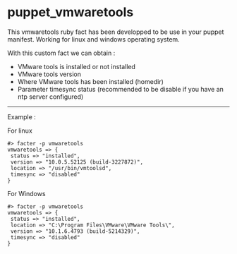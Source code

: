 ﻿# puppet_vmwaretools

This vmwaretools ruby fact has been developped to be use in your puppet manifest.
Working for linux and windows operating system.


With this custom fact we can obtain : 

 - VMware tools is installed or not installed
 - VMware tools version
 - Where VMware tools has been installed (homedir)
 - Parameter timesync status (recommended to be disable if you have an ntp server configured)
 
 
 ---
 Example :
 
 For linux
 ```
#> facter -p vmwaretools
vmwaretools => {
  status => "installed",
  version => "10.0.5.52125 (build-3227872)",
  location => "/usr/bin/vmtoolsd",
  timesync => "disabled"
}
 ```
 
 For Windows
 ```
 #> facter -p vmwaretools
 vmwaretools => {
  status => "installed",
  location => "C:\Program Files\VMware\VMware Tools\",
  version => "10.1.6.4793 (build-5214329)",
  timesync => "disabled"
}
 ```
